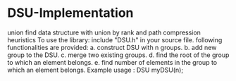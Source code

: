 # DSU-Implementation
union find data structure with union by rank and path compression heuristics To use the library:
include "DSU.h" in your source file. following functionalities are provided: a. construct DSU with n groups. b. add new group to the DSU. c. merge two existing groups. d. find the root of the group to which an element belongs. e. find number of elements in the group to which an element belongs. Example usage : DSU myDSU(n);
